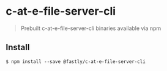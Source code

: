 # c-at-e-file-server-cli

> Prebuilt c-at-e-file-server-cli binaries available via npm

## Install

```
$ npm install --save @fastly/c-at-e-file-server-cli
```


